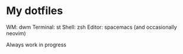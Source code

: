 # My dotfiles

WM: dwm
Terminal: st
Shell: zsh
Editor: spacemacs (and occasionally neovim)

Always work in progress
